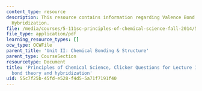 ```yaml
---
content_type: resource
description: This resource contains information regarding Valence Bond Theory and
  Hybridization.
file: /media/courses/5-111sc-principles-of-chemical-science-fall-2014/55c7f25b45fde528f4d55a71f7191f40_MIT5_111F14_Lec14Clkr.pdf
file_type: application/pdf
learning_resource_types: []
ocw_type: OCWFile
parent_title: 'Unit II: Chemical Bonding & Structure'
parent_type: CourseSection
resourcetype: Document
title: 'Principles of Chemical Science, Clicker Questions for Lecture 14: Valence
  bond theory and hybridization'
uid: 55c7f25b-45fd-e528-f4d5-5a71f7191f40
---
```

